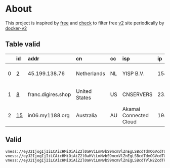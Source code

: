 
# About

This project is inspired by [free](https://github.com/freefq/free) and [check](https://github.com/yeahwu/check) to filter free [v2](https://github.com/v2fly/v2ray-core) site periodically by [docker-v2](https://hub.docker.com/r/v2ray/official)

    

## Table valid
|    | id                   | addr               | cn            | cc   | isp                    | ip             | chatgpt          |
|---:|:---------------------|:-------------------|:--------------|:-----|:-----------------------|:---------------|:-----------------|
|  0 | [2](config/2.json)   | 45.199.138.76      | Netherlands   | NL   | YISP B.V.              | 154.84.1.127   | Yes (Region: NL) |
|  1 | [8](config/8.json)   | franc.digires.shop | United States | US   | CNSERVERS              | 23.225.9.234   | Yes (Region: US) |
|  2 | [15](config/15.json) | in06.my1188.org    | Australia     | AU   | Akamai Connected Cloud | 194.195.249.52 | Yes (Region: AU) |

## Valid
```
vmess://eyJ2IjogIjIiLCAicHMiOiAiZ2l0aHViLmNvbS9mcmVlZnEgLSBcdTdmOGVcdTU2ZmRcdTUyYTBcdTUyMjlcdTc5OGZcdTVjM2NcdTRlOWFcdTVkZGVcdTU3MjNcdTRmNTVcdTU4NWVNVUxUQUNPTVx1NjczYVx1NjIzZiAyIiwgImFkZCI6ICI0NS4xOTkuMTM4Ljc2IiwgInBvcnQiOiAiNDk1OTgiLCAidHlwZSI6ICJub25lIiwgImlkIjogIjM3YzI5ZjQyLWI3YzctNDBjNy05ZGE5LTc0M2RjYzQ4OTViYyIsICJhaWQiOiAiNjQiLCAibmV0IjogInRjcCIsICJwYXRoIjogIi8iLCAiaG9zdCI6ICIiLCAidGxzIjogIiJ9
vmess://eyJ2IjogIjIiLCAicHMiOiAiZ2l0aHViLmNvbS9mcmVlZnEgLSBcdTdmOGVcdTU2ZmRDbG91ZEZsYXJlXHU1MTZjXHU1M2Y4Q0ROXHU4MjgyXHU3MGI5IDgiLCAiYWRkIjogImZyYW5jLmRpZ2lyZXMuc2hvcCIsICJwb3J0IjogIjQ0MyIsICJpZCI6ICIxYWY0YmEzZC1lNjBmLTRmODMtYjM4Yi0yM2ZjMTgxZjY3NmQiLCAiYWlkIjogIjAiLCAic2N5IjogImF1dG8iLCAibmV0IjogIndzIiwgInR5cGUiOiAibm9uZSIsICJob3N0IjogImZyYW5jLmRpZ2lyZXMuc2hvcCIsICJwYXRoIjogIi8xMTIwMSIsICJ0bHMiOiAidGxzIiwgInNuaSI6ICIiLCAiYWxwbiI6ICIifQ==
vmess://eyJ2IjogIjIiLCAicHMiOiAiZ2l0aHViLmNvbS9mcmVlZnEgLSBcdTVlN2ZcdTRlMWNcdTc3MDFcdTVlN2ZcdTVkZGVcdTVlMDJcdTc1MzVcdTRmZTEgMTUiLCAiYWRkIjogImluMDYubXkxMTg4Lm9yZyIsICJwb3J0IjogNjMwMDMsICJpZCI6ICJmOWQ1NjkwYy0wOGU5LTMwMmEtOTY1NC1mN2NmZWU5MjE1YmEiLCAiYWlkIjogMCwgInNjeSI6ICJhdXRvIiwgIm5ldCI6ICJ3cyIsICJob3N0IjogImF1MDEtcmljaC50ZW5jZW50LmJlc3QiLCAicGF0aCI6ICIvIiwgInRscyI6ICIifQ==
```


